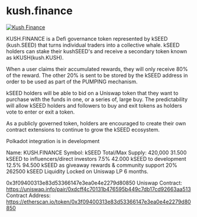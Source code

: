 # kush.finance

<a href="https://kush.finance"><img src="https://pbs.twimg.com/profile_images/1307795929085349890/SIwMAo38_400x400.jpg" title="Kush Finance" alt="Kush Finance"></a>
<!-- [![KushFinance](https://pbs.twimg.com/profile_images/1307795929085349890/SIwMAo38_400x400.jpg)](https://kush.finance) -->
KUSH.FINANCE is a Defi governance token represented by kSEED (kush.SEED) that turns individual traders into a collective whale. 
kSEED holders can stake their kushSEED's and receive a secondary token known as kKUSH(kush.KUSH).
 
When a user claims their accumulated rewards, they will only receive 80% of the reward.
 The other 20% is sent to be stored by the kSEED address in order to be used as part of the PUMPING mechanism.
 
kSEED holders will be able to bid on a Uniswap token that they want to purchase with the funds in one, or a series of, large buy. The predictability will allow kSEED holders and followers to buy and exit tokens as holders vote to enter or exit a token.
 
As a publicly governed token, holders are encouraged to create their own contract extensions to continue to grow the kSEED ecosystem.
 
Polkadot integration is in development


Name: KUSH.FINANCE
Symbol: kSEED
Total/Max Supply: 420,000
31.500 kSEED to influencers/direct investors 7.5%
42.000 kSEED to development 12.5% 
94.500 kSEED as giveaway rewards & community support 20% 
262500 kSEED Liquidity Locked on Uniswap LP 6 months.

0x3f09400313e83d53366147e3ea0e4e2279d80850
Uniswap Contract: https://uniswap.info/pair/0xdcff4c70131b476595b449c7db17cd92663aa513
Contract Address:  https://etherscan.io/token/0x3f09400313e83d53366147e3ea0e4e2279d80850
